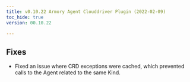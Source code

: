 ```yaml
---
title: v0.10.22 Armory Agent Clouddriver Plugin (2022-02-09)
toc_hide: true
version: 00.10.22

---
```


## Fixes

* Fixed an issue where CRD exceptions were cached, which prevented calls to the Agent related to the same Kind.
